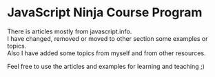 # JavaScript Ninja Course Program

There is articles mostly from javascript.info.
\
I have changed, removed or moved to other section some examples or topics.
\
Also I have added some topics from myself and from other resources.

Feel free to use the articles and examples for learning and teaching ;)